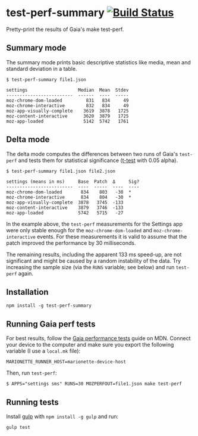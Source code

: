 test-perf-summary [![Build Status][travisimage]][travislink]
============================================================

[travisimage]: https://travis-ci.org/stasm/test-perf-summary.png?branch=master
[travislink]: https://travis-ci.org/stasm/test-perf-summary

Pretty-print the results of Gaia's make test-perf.


Summary mode
------------

The summary mode prints basic descriptive statistics like media, mean and 
standard deviation in a table.

    $ test-perf-summary file1.json

    settings                   Median  Mean  Stdev
    -------------------------  ------  ----  -----
    moz-chrome-dom-loaded         831   834     49
    moz-chrome-interactive        832   834     49
    moz-app-visually-complete    3619  3878   1725
    moz-content-interactive      3620  3879   1725
    moz-app-loaded               5142  5742   1761



Delta mode
----------

The delta mode computes the differences between two runs of Gaia's `test-perf` 
and tests them for statistical significance ([t-test][] with 0.05 alpha).

[t-test]: https://en.wikipedia.org/wiki/Student%27s_t-test

    $ test-perf-summary file1.json file2.json

    settings (means in ms)     Base  Patch  Δ     Sig?
    -------------------------  ----  -----  ----  ----
    moz-chrome-dom-loaded       834    803   -30  *   
    moz-chrome-interactive      834    804   -30  *   
    moz-app-visually-complete  3878   3745  -133      
    moz-content-interactive    3879   3746  -133      
    moz-app-loaded             5742   5715   -27      

In the example above, the `test-perf` measurements for the Settings app were 
only stable enough for the `moz-chrome-dom-loaded` and `moz-chrome-interactive` 
events.  For these measurements it is valid to assume that the patch improved 
the performance by 30 milliseconds.

The remaining results, including the apparent 133 ms speed-up, are not 
significant and might be caused by a random instability of the data.  Try 
increasing the sample size (via the `RUNS` variable; see below) and run 
`test-perf` again.


Installation
------------

    npm install -g test-perf-summary


Running Gaia perf tests
-----------------------

For best results, follow the [Gaia performance tests][] guide on MDN.  Connect 
your device to the computer and make sure you export the following variable (I 
use a `local.mk` file):

    MARIONETTE_RUNNER_HOST=marionette-device-host

Then, run `test-perf`:

    $ APPS="settings sms" RUNS=30 MOZPERFOUT=file1.json make test-perf

[Gaia performance tests]: https://developer.mozilla.org/en-US/Firefox_OS/Platform/Automated_testing/Gaia_performance_tests


Running tests
-------------

Install [gulp][] with `npm install -g gulp` and run:

    gulp test

[gulp]: http://gulpjs.com/
